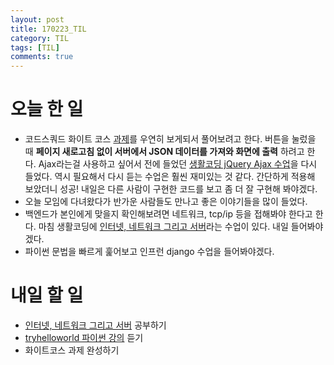 ```yaml
---
layout: post
title: 170223_TIL
category: TIL
tags: [TIL]
comments: true
---
```

# 오늘 한 일
- 코드스쿼드 화이트 코스 [과제](https://github.com/Unini/codesquad/blob/master/web/assignments/assignment3/tabui/tabui.md)를 우연히 보게되서 풀어보려고 한다. 버튼을 눌렀을 때 __페이지 새로고침 없이 서버에서 JSON 데이터를 가져와 화면에 출력__ 하려고 한다. Ajax라는걸 사용하고 싶어서 전에 들었던 [생활코딩 jQuery Ajax 수업](https://opentutorials.org/course/1375/6851)을 다시 들었다. 역시 필요해서 다시 듣는 수업은 훨씬 재미있는 것 같다. 간단하게 적용해 보았더니 성공! 내일은 다른 사람이 구현한 코드를 보고 좀 더 잘 구현해 봐야겠다.
- 오늘 모임에 다녀왔다가 반가운 사람들도 만나고 좋은 이야기들을 많이 들었다.
- 백엔드가 본인에게 맞을지 확인해보려면 네트워크, tcp/ip 등을 접해봐야 한다고 한다. 마침 생활코딩에 [인터넷, 네트워크 그리고 서버](https://opentutorials.org/course/2598/14427)라는 수업이 있다. 내일 들어봐야겠다.
- 파이썬 문법을 빠르게 훑어보고 인프런 django 수업을 들어봐야겠다.

# 내일 할 일
- [인터넷, 네트워크 그리고 서버](https://opentutorials.org/course/2598/14427) 공부하기
- [tryhelloworld 파이썬 강의](http://tryhelloworld.co.kr/courses/%ED%8C%8C%EC%9D%B4%EC%8D%AC-%EC%9E%85%EB%AC%B8) 듣기
- 화이트코스 과제 완성하기
